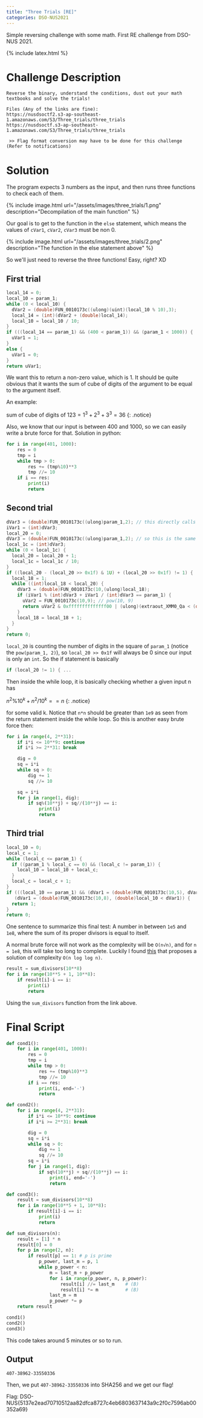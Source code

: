 ```yaml
---
title: "Three Trials [RE]"
categories: DSO-NUS2021
---
```


Simple reversing challenge with some math. First RE challenge from DSO-NUS 2021.

{% include latex.html %}

# Challenge Description
```
Reverse the binary, understand the conditions, dust out your math textbooks and solve the trials!

Files (Any of the links are fine):
https://nusdsoctf2.s3-ap-southeast-1.amazonaws.com/S3/Three_trials/three_trials
https://nusdsoctf.s3-ap-southeast-1.amazonaws.com/S3/Three_trials/three_trials

 >> Flag format conversion may have to be done for this challenge (Refer to notifications)
```

# Solution

The program expects 3 numbers as the input, and then runs three functions to check each of them.

{% include image.html url="/assets/images/three_trials/1.png" description="Decompilation of the main function" %}

Our goal is to get to the function in the `else` statement, which means the values of `cVar1`, `cVar2`, `cVar3` must be non 0.

{% include image.html url="/assets/images/three_trials/2.png" description="The function in the else statement above" %}

So we'll just need to reverse the three functions! Easy, right? XD

## First trial
```c
local_14 = 0;
local_10 = param_1;
while (0 < local_10) {
  dVar2 = (double)FUN_0010173c((ulong)(uint)(local_10 % 10),3);
  local_14 = (int)(dVar2 + (double)local_14);
  local_10 = local_10 / 10;
}
if (((local_14 == param_1) && (400 < param_1)) && (param_1 < 1000)) {
  uVar1 = 1;
}
else {
  uVar1 = 0;
}
return uVar1;
```

We want this to return a non-zero value, which is 1. It should be quite obvious that it wants the sum of cube of digits of the argument to be equal to the argument itself.

An example:

$\text{sum of cube of digits of } 123 = 1^3 + 2^3 + 3^3 = 36$
{: .notice}

Also, we know that our input is between 400 and 1000, so we can easily write a brute force for that. Solution in python:

```python
for i in range(401, 1000):
    res = 0
    tmp = i
    while tmp > 0:
        res += (tmp%10)**3
        tmp //= 10
    if i == res:
        print(i)
        return
```

## Second trial
```c
dVar3 = (double)FUN_0010173c((ulong)param_1,2); // this directly calls the C function pow()
iVar1 = (int)dVar3;
local_20 = 0;
dVar3 = (double)FUN_0010173c((ulong)param_1,2); // so this is the same as pow(param_1, 2) too
local_1c = (int)dVar3;
while (0 < local_1c) {
  local_20 = local_20 + 1;
  local_1c = local_1c / 10;
}
if ((local_20 - (local_20 >> 0x1f) & 1U) + (local_20 >> 0x1f) != 1) {
  local_18 = 1;
  while ((int)local_18 < local_20) {
    dVar3 = (double)FUN_0010173c(10,(ulong)local_18);
    if (iVar1 % (int)dVar3 + iVar1 / (int)dVar3 == param_1) {
      uVar2 = FUN_0010173c(10,9); // pow(10, 9)
      return uVar2 & 0xffffffffffffff00 | (ulong)(extraout_XMM0_Qa < (double)iVar1);
    }
    local_18 = local_18 + 1;
  }
}
return 0;
```

`local_20` is counting the number of digits in the square of `param_1` (notice the `pow(param_1, 2)`), so `local_20 >> 0x1f` will always be 0 since our input is only an `int`. So the if statement is basically

```c
if (local_20 != 1) { ...
```

Then inside the while loop, it is basically checking whether a given input n has

$n^2 \% 10^k + n^2 / 10^k == n$
{: .notice}

for some valid k. Notice that `n*n` should be greater than `1e9` as seen from the return statement inside the while loop. So this is another easy brute force then:

```python
for i in range(4, 2**31):
    if i*i <= 10**9: continue
    if i*i >= 2**31: break

    dig = 0
    sq = i*i
    while sq > 0:
        dig += 1
        sq //= 10

    sq = i*i
    for j in range(1, dig):
        if sq%(10**j) + sq//(10**j) == i:
            print(i)
            return
```

## Third trial
```c
local_10 = 0;
local_c = 1;
while (local_c <= param_1) {
  if ((param_1 % local_c == 0) && (local_c != param_1)) {
    local_10 = local_10 + local_c;
  }
  local_c = local_c + 1;
}
if (((local_10 == param_1) && (dVar1 = (double)FUN_0010173c(10,5), dVar1 < (double)local_10)) &&
   (dVar1 = (double)FUN_0010173c(10,8), (double)local_10 < dVar1)) {
  return 1;
}
return 0;
```

One sentence to summarize this final test: A number in between `1e5` and `1e8`, where the sum of its proper divisors is equal to itself.

A normal brute force will not work as the complexity will be `O(n√n)`, and for `n = 1e8`, this will take too long to complete. Luckily I found [this](https://codereview.stackexchange.com/questions/167288/sum-of-proper-divisors-of-every-number-up-to-n) that proposes a solution of complexity `O(n log log n)`.

```python
result = sum_divisors(10**8)
for i in range(10**5 + 1, 10**8):
    if result[i]-i == i:
        print(i)
        return
```
Using the `sum_divisors` function from the link above.

# Final Script
```python
def cond1():
    for i in range(401, 1000):
        res = 0
        tmp = i
        while tmp > 0:
            res += (tmp%10)**3
            tmp //= 10
        if i == res:
            print(i, end='-')
            return

def cond2():
    for i in range(4, 2**31):
        if i*i <= 10**9: continue
        if i*i >= 2**31: break

        dig = 0
        sq = i*i
        while sq > 0:
            dig += 1
            sq //= 10
        sq = i*i
        for j in range(1, dig):
            if sq%(10**j) + sq//(10**j) == i:
                print(i, end='-')
                return

def cond3():
    result = sum_divisors(10**8)
    for i in range(10**5 + 1, 10**8):
        if result[i]-i == i:
            print(i)
            return

def sum_divisors(n):
    result = [1] * n
    result[0] = 0
    for p in range(2, n):
        if result[p] == 1: # p is prime
            p_power, last_m = p, 1
            while p_power < n:
                m = last_m + p_power
                for i in range(p_power, n, p_power):
                    result[i] //= last_m    # (B)
                    result[i] *= m          # (B)
                last_m = m
                p_power *= p
    return result

cond1()
cond2()
cond3()
```

This code takes around 5 minutes or so to run.

## Output
```
407-38962-33550336
```

Then, we put `407-38962-33550336` into SHA256 and we get our flag!

Flag: DSO-NUS{5137e2ead70710512aa82dfca8727c4eb6803637143a9c2f0c7596ab00352a69}

